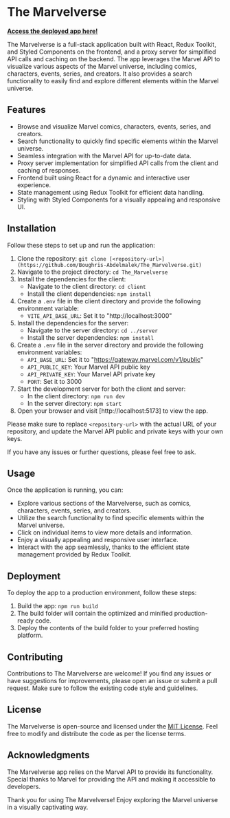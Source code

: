 # The Marvelverse

**[Access the deployed app here!](https://the-marvelverse-phf66ixww-boughris-abdelmalek.vercel.app/)**

The Marvelverse is a full-stack application built with React, Redux Toolkit, and Styled Components on the frontend, and a proxy server for simplified API calls and caching on the backend. The app leverages the Marvel API to visualize various aspects of the Marvel universe, including comics, characters, events, series, and creators. It also provides a search functionality to easily find and explore different elements within the Marvel universe.

## Features

- Browse and visualize Marvel comics, characters, events, series, and creators.
- Search functionality to quickly find specific elements within the Marvel universe.
- Seamless integration with the Marvel API for up-to-date data.
- Proxy server implementation for simplified API calls from the client and caching of responses.
- Frontend built using React for a dynamic and interactive user experience.
- State management using Redux Toolkit for efficient data handling.
- Styling with Styled Components for a visually appealing and responsive UI.

## Installation

Follow these steps to set up and run the application:

1. Clone the repository: `git clone [<repository-url>](https://github.com/Boughris-Abdelmalek/The_Marvelverse.git)`
2. Navigate to the project directory: `cd The_Marvelverse`
3. Install the dependencies for the client:
   - Navigate to the client directory: `cd client`
   - Install the client dependencies: `npm install`
4. Create a `.env` file in the client directory and provide the following environment variable:
   - `VITE_API_BASE_URL`: Set it to "http://localhost:3000"
5. Install the dependencies for the server:
   - Navigate to the server directory: `cd ../server`
   - Install the server dependencies: `npm install`
6. Create a `.env` file in the server directory and provide the following environment variables:
   - `API_BASE_URL`: Set it to "https://gateway.marvel.com/v1/public"
   - `API_PUBLIC_KEY`: Your Marvel API public key
   - `API_PRIVATE_KEY`: Your Marvel API private key
   - `PORT`: Set it to 3000
7. Start the development server for both the client and server:
   - In the client directory: `npm run dev`
   - In the server directory: `npm start`
8. Open your browser and visit [http://localhost:5173] to view the app.

Please make sure to replace `<repository-url>` with the actual URL of your repository, and update the Marvel API public and private keys with your own keys.

If you have any issues or further questions, please feel free to ask.


## Usage

Once the application is running, you can:

- Explore various sections of the Marvelverse, such as comics, characters, events, series, and creators.
- Utilize the search functionality to find specific elements within the Marvel universe.
- Click on individual items to view more details and information.
- Enjoy a visually appealing and responsive user interface.
- Interact with the app seamlessly, thanks to the efficient state management provided by Redux Toolkit.

## Deployment

To deploy the app to a production environment, follow these steps:

1. Build the app: `npm run build`
2. The build folder will contain the optimized and minified production-ready code.
3. Deploy the contents of the build folder to your preferred hosting platform.

## Contributing

Contributions to The Marvelverse are welcome! If you find any issues or have suggestions for improvements, please open an issue or submit a pull request. Make sure to follow the existing code style and guidelines.

## License

The Marvelverse is open-source and licensed under the [MIT License](LICENSE). Feel free to modify and distribute the code as per the license terms.

## Acknowledgments

The Marvelverse app relies on the Marvel API to provide its functionality. Special thanks to Marvel for providing the API and making it accessible to developers.

Thank you for using The Marvelverse! Enjoy exploring the Marvel universe in a visually captivating way.
